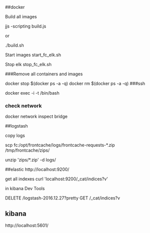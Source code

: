 ##docker

Build all images

jjs -scripting build.js

or
 
./build.sh


Start images 
start_fc_elk.sh

Stop elk
stop_fc_elk.sh


###Remove all containers and images 

docker stop $(docker ps -a -q)
docker rm $(docker ps -a -q)
###ssh

docker exec -i -t <containerid>  /bin/bash

### check network
docker network inspect bridge

##logstash

copy logs 

scp fc:/opt/frontcache/logs/frontcache-requests-*.zip /tmp/frontcache/zips/

unzip 'zips/*.zip'  -d logs/


##elastic
http://localhost:9200/

get all indexes
curl 'localhost:9200/_cat/indices?v'

in kibana Dev Tools

DELETE /logstash-2016.12.27?pretty
GET /_cat/indices?v


## kibana

http://localhost:5601/